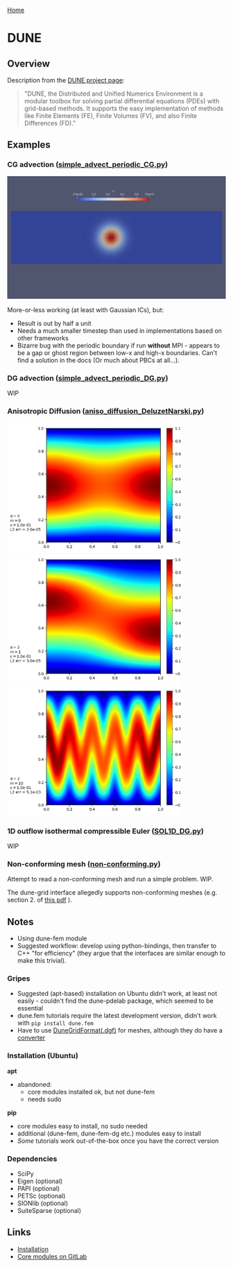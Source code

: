 [Home](../readme.md)
# DUNE

## Overview

Description from the [DUNE project page](https://www.dune-project.org/):

> "DUNE, the Distributed and Unified Numerics Environment is a modular toolbox for solving partial differential equations (PDEs) with grid-based methods. It supports the easy implementation of methods like Finite Elements (FE), Finite Volumes (FV), and also Finite Differences (FD)."

## Examples

### CG advection ([simple_advect_periodic_CG.py](examples/simple_advection/simple_advect_periodic_CG.py))

<img src="examples/simple_advection/postproc/DUNE_advection_CG.gif" width="600">

More-or-less working (at least with Gaussian ICs), but:
- Result is out by half a unit
- Needs a much smaller timestep than used in implementations based on other frameworks
- Bizarre bug with the periodic boundary if run **without** MPI - appears to be a gap or ghost region between low-x and high-x boundaries. Can't find a solution in the docs (Or much about PBCs at all...).
### DG advection ([simple_advect_periodic_DG.py](examples/simple_advection/simple_advect_periodic_DG.py))

WIP

### Anisotropic Diffusion ([aniso_diffusion_DeluzetNarski.py](examples/aniso_diffusion/aniso_diffusion_DeluzetNarski.py))

<img src="examples/aniso_diffusion/output/aniso_diffa0_m0_4bcs_160x160.png" width="400" style="margin-right: 1.5rem">
<img src="examples/aniso_diffusion/output/aniso_diffa2_m1_4bcs_160x160.png" width="400" style="margin-right: 1.5rem">
<img src="examples/aniso_diffusion/output/aniso_diffa2_m10_4bcs_160x160.png" width="400" style="margin-right: 1.5rem">


### 1D outflow isothermal compressible Euler ([SOL1D_DG.py](examples/1doutflow/SOL1D_DG.py))

WIP

### Non-conforming mesh ([non-conforming.py](examples/non-conformal_mesh/non-conforming.py))

Attempt to read a non-conforming mesh and run a simple problem. WIP.

The dune-grid interface allegedly supports non-conforming meshes (e.g. section 2. of [this pdf](https://wrap.warwick.ac.uk/146797/2/WRAP-The-DUNE-framework-basic-concepts-recent-development-Dedner-2020.pdf) ).

## Notes

- Using dune-fem module 
- Suggested workflow: develop using python-bindings, then transfer to C++ "for efficiency" (they argue that the interfaces are similar enough to make this trivial).

### Gripes
- Suggested (apt-based) installation on Ubuntu didn't work, at least not easily - couldn't find the dune-pdelab package, which seemed to be essential
- dune.fem tutorials require the latest development version, didn't work with `pip install dune.fem`
- Have to use [DuneGridFormat(.dgf)](https://dune-project.org/doxygen/master/group__DuneGridFormatParser.html) for meshes, although they do have a [converter](https://dune-project.org/sphinx/content/sphinx/dune-fem/gmsh2dgf_nb.html)

### Installation (Ubuntu)

**apt**
- abandoned:
  - core modules installed ok, but not dune-fem
  - needs sudo

**pip**
- core modules easy to install, no sudo needed
- additional (dune-fem, dune-fem-dg etc.) modules easy to install
- *Some* tutorials work out-of-the-box once you have the correct version

### Dependencies
- SciPy
- Eigen (optional)
- PAPI (optional)
- PETSc (optional)
- SIONlib (optional)
- SuiteSparse (optional)

## Links

- [Installation](https://www.dune-project.org/doc/installation/)
- [Core modules on GitLab](https://gitlab.dune-project.org/core/)